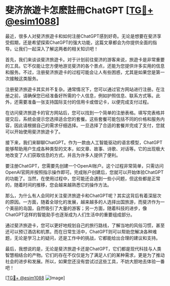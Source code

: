 # 斐济旅遊卡怎麽註冊ChatGPT [[TG💪+ @esim1088](https://t.me/s/esim1088)]

最近，很多人对斐济旅遊卡和如何注册ChatGPT感到好奇。无论是想要在斐济享受假期，还是希望探索ChatGPT的强大功能，这篇文章都会为你提供全面的指导。让我们一起深入了解这两者的相关知识吧！

首先，我们来谈谈斐济旅遊卡。对于计划前往斐济的游客来说，旅遊卡是非常重要的工具。它不仅能让您方便地游览斐济的各个景点，还能为您提供许多实用的信息和服务。不过，注册斐济旅遊卡的过程可能会让人有些困惑，尤其是如果您是第一次接触这类服务。

注册斐济旅遊卡其实并不复杂。通常情况下，您可以通过官方网站进行注册。在注册之前，请确保您已经准备好所需的个人信息，例如护照信息、联系方式等。此外，还需要准备一张支持国际支付的信用卡或借记卡，以便完成支付过程。

在访问斐济旅遊卡的官方网站后，您可以找到一个简单的注册表格。填写完表格并提交后，系统会提示您选择适合您的套餐。这些套餐可能包括不同的价格和服务内容，因此请根据自己的需求仔细选择。一旦选择了合适的套餐并完成了支付，您就可以开始使用斐济旅遊卡了。

接下来，我们来聊聊ChatGPT。作为一款由人工智能驱动的语言模型，ChatGPT能够帮助用户生成各种类型的文本，如文章、故事、诗歌、对话等。它的出现极大地改变了人们获取信息的方式，并且为许多人提供了便利。

要注册ChatGPT，您需要先创建一个OpenAI账户。这个过程非常简单，只需访问OpenAI官网并按照指示操作即可。完成账户创建后，您就可以开始体验ChatGPT的功能了。当然，在使用过程中，您可能还会遇到一些小问题，但这些都是正常的，随着时间的推移，您会越来越熟悉它的操作方法。

那么，为什么有人会同时关注斐济旅遊卡和ChatGPT呢？其实这背后有着深层次的原因。一方面，随着全球化的发展，越来越多的人选择出国旅游，而斐济作为一个美丽的岛国，自然吸引了大量的游客；另一方面，随着科技的进步，像ChatGPT这样的智能助手也逐渐成为人们生活中的重要组成部分。

通过斐济旅遊卡，您可以更好地规划自己的旅行路线，了解当地的风俗习惯，甚至还可以预订酒店和机票。而在日常生活中，ChatGPT则可以帮助您解决各种难题，无论是学习上的疑问，还是工作中的挑战，它都能给出合理的建议和支持。

最后，我想说的是，无论是斐济旅遊卡还是ChatGPT，它们都是现代科技与人类智慧相结合的产物。它们的存在不仅仅是为了满足人们的某种需求，更是为了推动社会的进步和发展。所以，如果您还没有尝试过这些工具，不妨大胆地去体验一番吧！

[[TG💪+ @esim1088](https://t.me/s/esim1088) ![Image](https://i.postimg.cc/4NQfJmqS/Snipaste-2025-05-13-00-14-12.png)]
